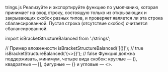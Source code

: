 trings.js
Реализуйте и экспортируйте функцию по умолчанию, которая принимает на вход строку, состоящую только из открывающих и закрывающих скобок разных типов, и проверяет является ли эта строка сбалансированной. Пустая строка (отсутствие скобок) считается сбалансированной.

import isBracketStructureBalanced from './strings';

// Пример вложенности
isBracketStructureBalanced('[()]');  // true
isBracketStructureBalanced('{<>}}'); // false
Функция должна поддерживать, минимум, четыре вида скобок: круглые — (), квадратные — [], фигурные — {} и угловые — <>.